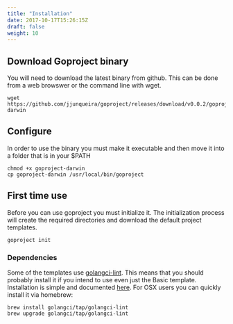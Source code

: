 ```yaml
---
title: "Installation"
date: 2017-10-17T15:26:15Z
draft: false
weight: 10
---
```


## Download Goproject binary

You will  need to download the latest binary from github. This can be done from a web browswer or the command line with wget.

```
wget https://github.com/jjunqueira/goproject/releases/download/v0.0.2/goproject-darwin
```

## Configure

In order to use the binary you must make it executable and then move it into a folder that is in your $PATH

```
chmod +x goproject-darwin
cp goproject-darwin /usr/local/bin/goproject
```

## First time use

Before you can use goproject you must initialize it. The initialization process will create the required directories and download the default project templates.

```
goproject init
```

### Dependencies
Some of the templates use [golangci-lint](https://github.com/golangci/golangci-lint). This means that you should probably install it if you intend to use even just the Basic template. Installation is simple and documented [here](https://github.com/golangci/golangci-lint#install). For OSX users you can quickly install it via homebrew:

```
brew install golangci/tap/golangci-lint
brew upgrade golangci/tap/golangci-lint
```
